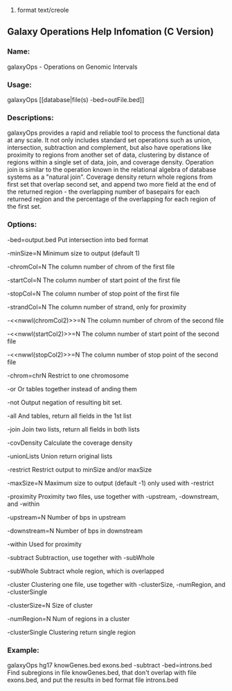 1. format text/creole 

## Galaxy Operations Help Infomation (C Version)

### Name:

galaxyOps - Operations on Genomic Intervals

### Usage:

galaxyOps [[database|file(s) -bed=outFile.bed]]

### Descriptions:

galaxyOps provides a rapid and reliable tool to process the functional data at any scale. It not only includes standard set operations such as union, intersection, subtraction and complement, but also have operations like proximity to regions from another set of data, clustering by distance of regions within a single set of data, join, and coverage density. Operation join is similar to the operation known in the relational algebra of database systems as a "natural join". Coverage density return whole regions from first set that overlap second set, and append two more field at the end of the returned region - the overlapping number of basepairs for each returned region and the percentage of the overlapping for each region of the first set.

### Options:

-bed=output.bed Put intersection into bed format

-minSize=N Minimum size to output (default 1)

-chromCol=N The column number of chrom of the first file

-startCol=N The column number of start point of the first file

-stopCol=N The column number of stop point of the first file

-strandCol=N The column number of strand, only for proximity

-<<nwwl(chromCol2)>>=N The column number of chrom of the second file

-<<nwwl(startCol2)>>=N The column number of start point of the second file

-<<nwwl(stopCol2)>>=N The column number of stop point of the second file

-chrom=chrN Restrict to one chromosome

-or Or tables together instead of anding them

-not Output negation of resulting bit set.

-all And tables, return all fields in the 1st list

-join Join two lists, return all fields in both lists

-covDensity Calculate the coverage density

-unionLists Union return original lists

-restrict Restrict output to minSize and/or maxSize

-maxSize=N Maximum size to output (default -1) only used with -restrict

-proximity Proximity two files, use together with -upstream, -downstream, and -within

-upstream=N Number of bps in upstream

-downstream=N Number of bps in downstream

-within Used for proximity

-subtract Subtraction, use together with -subWhole

-subWhole Subtract whole region, which is overlapped

-cluster Clustering one file, use together with -clusterSize, -numRegion, and -clusterSingle

-clusterSize=N Size of cluster

-numRegion=N Num of regions in a cluster

-clusterSingle Clustering return single region

### Example:

galaxyOps hg17 knowGenes.bed exons.bed -subtract -bed=introns.bed Find subregions in file knowGenes.bed, that don't overlap with file exons.bed, and put the results in bed format file introns.bed

